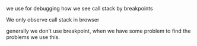 we use for debugging
how we see call stack by breakpoints


We only observe call stack in browser


generally we don't use breakpoint, when we have some problem to find the problems we use this.